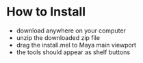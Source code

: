 # How to Install

* download anywhere on your computer
* unzip the downloaded zip file
* drag the install.mel to Maya main viewport
* the tools should appear as shelf buttons